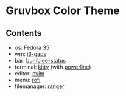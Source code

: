 # Gruvbox Color Theme

## Contents
- os: Fedora 35
- wm: [i3-gaps](https://github.com/Airblader/i3.git)
- bar: [bumblee-status](https://github.com/tobi-wan-kenobi/bumblebee-status.git)
- terminal: [kitty](https://github.com/kovidgoyal/kitty.git) (with [powerline](https://github.com/powerline/powerline.git))
- editor: [nvim](https://github.com/neovim/neovim.git)
- menu: [rofi](https://github.com/davatorium/rofi.git)
- filemanager: [ranger](https://github.com/ranger/ranger.git)
